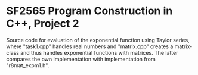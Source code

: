 # SF2565 Program Construction in C++, Project 2

Source code for evaluation of the exponential function using Taylor series, where "task1.cpp" handles real numbers and "matrix.cpp" creates a matrix-class and thus handles exponential functions with matrices. The latter compares the own implementation with implementation from "r8mat_expm1.h".
